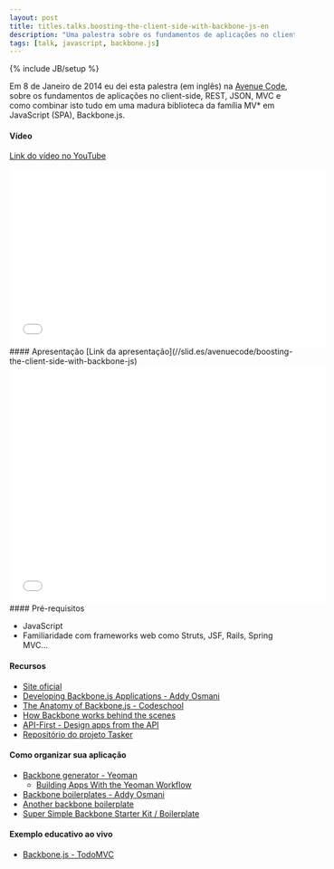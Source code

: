 ```yaml
---
layout: post
title: titles.talks.boosting-the-client-side-with-backbone-js-en
description: "Uma palestra sobre os fundamentos de aplicações no client-side, REST, JSON, MVC e como combinar isto tudo em uma madura biblioteca da família MV* em JavaScript (SPA), Backbone.js."
tags: [talk, javascript, backbone.js]
---
```

{% include JB/setup %}

Em 8 de Janeiro de 2014 eu dei esta palestra (em inglês) na [Avenue Code](http://www.avenuecode.com), sobre os fundamentos de aplicações no client-side, REST, JSON, MVC e como combinar isto tudo em uma madura biblioteca da família MV* em JavaScript (SPA), Backbone.js.
<br/>
#### Vídeo
[Link do vídeo no YouTube](//www.youtube.com/watch?v=8ZzqMFAU_Kw)
<iframe width="560" height="315" src="//www.youtube.com/embed/8ZzqMFAU_Kw" frameborder="0" allowfullscreen="allowfullscreen"> </iframe><br/>
#### Apresentação
[Link da apresentação](//slid.es/avenuecode/boosting-the-client-side-with-backbone-js)
<iframe src="//slid.es/avenuecode/boosting-the-client-side-with-backbone-js/embed" width="560" height="420" scrolling="no" frameborder="0" allowfullscreen="allowfullscreen"> </iframe><br/>
#### Pré-requisitos

* JavaScript
* Familiaridade com frameworks web como Struts, JSF, Rails, Spring MVC...

#### Recursos

* [Site oficial](http://backbonejs.org)
* [Developing Backbone.js Applications - Addy Osmani](http://addyosmani.github.io/backbone-fundamentals)
* [The Anatomy of Backbone.js - Codeschool](http://backbone.codeschool.com)
* [How Backbone works behind the scenes](http://backbonejs.org/docs/backbone.html)
* [API-First - Design apps from the API](http://www.api-first.com/)
* [Repositório do projeto Tasker](https://github.com/tiagorg/tasker)

#### Como organizar sua aplicação

* [Backbone generator - Yeoman](https://github.com/yeoman/generator-backbone)
    * [Building Apps With the Yeoman Workflow](http://net.tutsplus.com/tutorials/javascript-ajax/building-apps-with-the-yeoman-workflow/)
* [Backbone boilerplates - Addy Osmani](https://github.com/addyosmani/backbone-boilerplates)
* [Another backbone boilerplate](http://backboneboilerplate.com/)
* [Super Simple Backbone Starter Kit / Boilerplate](http://webapplog.com/super-simple-backbone-starter-kit-boilerplate/)

#### Exemplo educativo ao vivo

* [Backbone.js - TodoMVC](http://todomvc.com/architecture-examples/backbone/)